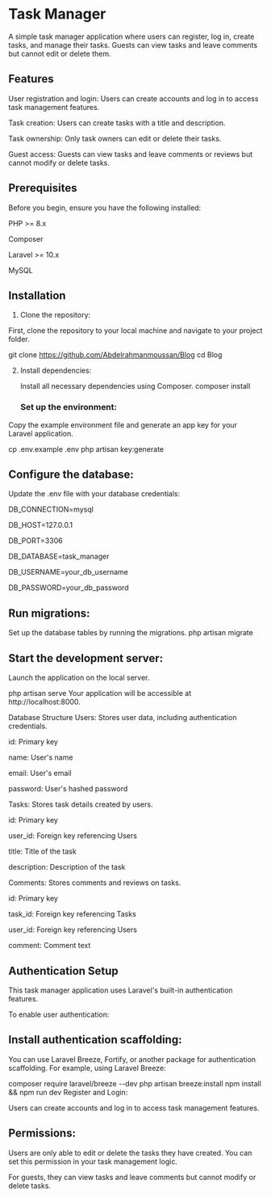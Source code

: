 # Task Manager

A simple task manager application where users can register, log in, create tasks, and manage their tasks. Guests can view tasks and leave comments but cannot edit or delete them.

## Features

User registration and login: Users can create accounts and log in to access task management features.

Task creation: Users can create tasks with a title and description.

Task ownership: Only task owners can edit or delete their tasks.

Guest access: Guests can view tasks and leave comments or reviews but cannot modify or delete tasks.

## Prerequisites

Before you begin, ensure you have the following installed:

PHP >= 8.x

Composer

Laravel >= 10.x

MySQL

## Installation

1. Clone the repository:

First, clone the repository to your local machine and navigate to your project folder.

git clone https://github.com/Abdelrahmanmoussan/Blog
cd Blog

2. Install dependencies:

    Install all necessary dependencies using Composer.
    composer install

    ### Set up the environment:

Copy the example environment file and generate an app key for your Laravel application.

cp .env.example .env
php artisan key:generate

## Configure the database:

Update the .env file with your database credentials:

DB_CONNECTION=mysql

DB_HOST=127.0.0.1

DB_PORT=3306

DB_DATABASE=task_manager

DB_USERNAME=your_db_username

DB_PASSWORD=your_db_password

## Run migrations:

Set up the database tables by running the migrations.
php artisan migrate

## Start the development server:

Launch the application on the local server.

php artisan serve
Your application will be accessible at http://localhost:8000.

Database Structure
Users: Stores user data, including authentication credentials.

id: Primary key

name: User's name

email: User's email

password: User's hashed password

Tasks: Stores task details created by users.

id: Primary key

user_id: Foreign key referencing Users

title: Title of the task

description: Description of the task

Comments: Stores comments and reviews on tasks.

id: Primary key

task_id: Foreign key referencing Tasks

user_id: Foreign key referencing Users

comment: Comment text

## Authentication Setup

This task manager application uses Laravel's built-in authentication features.

To enable user authentication:

## Install authentication scaffolding:

You can use Laravel Breeze, Fortify, or another package for authentication scaffolding. For example, using Laravel Breeze:

composer require laravel/breeze --dev
php artisan breeze:install
npm install && npm run dev
Register and Login:

Users can create accounts and log in to access task management features.

## Permissions:

Users are only able to edit or delete the tasks they have created. You can set this permission in your task management logic.

For guests, they can view tasks and leave comments but cannot modify or delete tasks.

